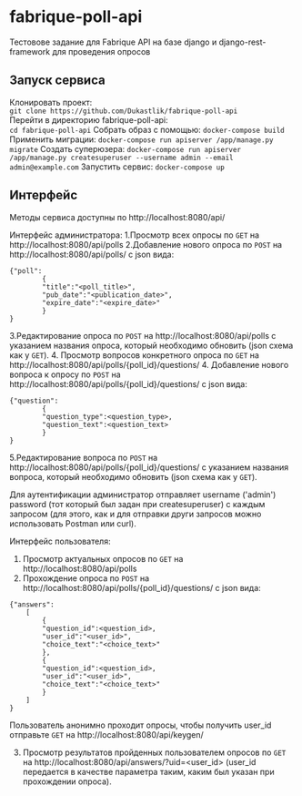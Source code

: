 # fabrique-poll-api
Тестовове задание для Fabrique
API на базе django и django-rest-framework для проведения опросов
## Запуск сервиса 
Клонировать проект:  
```git clone https://github.com/Dukastlik/fabrique-poll-api```  
Перейти в директорию fabrique-poll-api:  
```cd fabrique-poll-api```
Собрать образ с помощью:
```docker-compose build```
Применить миграции:
```docker-compose run apiserver /app/manage.py migrate```
Создать суперюзера:
```docker-compose run apiserver /app/manage.py createsuperuser --username admin --email admin@example.com```
Запустить сервис:
```docker-compose up```

## Интерфейс
Методы сервиса доступны по http://localhost:8080/api/

Интерфейс администратора:
1.Просмотр всех опросы по `GET` на http://localhost:8080/api/polls
2.Добавление нового опроса по `POST` на http://localhost:8080/api/polls/ с json вида:
```
{"poll":
        {
        "title":"<poll_title>",
        "pub_date":"<publication_date>",
        "expire_date":"<expire_date>"
        }
}
```
3.Редактирование опроса по `POST` на http://localhost:8080/api/polls с указанием названия опроса, который необходимо обновить (json схема как у `GET`).
4. Просмотр вопросов конкретного опроса по `GET` на http://localhost:8080/api/polls/{poll_id}/questions/
4. Добавление нового вопроса к опросу по `POST` на http://localhost:8080/api/polls/{poll_id}/questions/ c json вида:
```
{"question":
        {
        "question_type":<question_type>,
        "question_text":<question_text>
        }
}
```
5.Редактирование вопроса по `POST` на http://localhost:8080/api/polls/{poll_id}/questions/ с указанием названия вопроса, который необходимо обновить (json схема как у `GET`).

Для аутентификации администратор отправляет username ('admin') password (тот который был задан при createsuperuser) с каждым запросом (для этого, как и для отправки други запросов можно использовать Postman или curl).

Интерфейс пользователя:
1. Просмотр актуальных опросов по `GET` на http://localhost:8080/api/polls
2. Прохождение опроса по `POST` на http://localhost:8080/api/polls/{poll_id}/questions/ с json вида:
```
{"answers":
    [
        {
        "question_id":<question_id>,
        "user_id":"<user_id>",
        "choice_text":"<choice_text>"
        },
        {
        "question_id":<question_id>,
        "user_id":"<user_id>",
        "choice_text":"<choice_text>"
        }
    ]
}
```
Пользователь анонимно проходит опросы, чтобы получить user_id отправьте `GET` на http://localhost:8080/api/keygen/

3. Просмотр результатов пройденных пользователем  опросов по `GET` на http://localhost:8080/api/answers/?uid=<user_id>
(user_id передается в качестве параметра таким, каким был указан при прохождении опроса).

